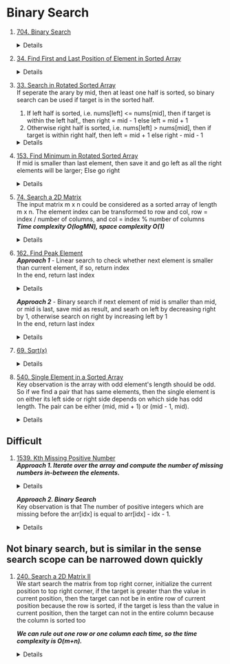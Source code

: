 # Binary Search
1. [704. Binary Search](https://leetcode.com/problems/binary-search)  
   <details>
      
    ```python
    def search(self, nums: List[int], target: int) -> int:
        left = 0
        right = len(nums) - 1
        while left <= right:
            mid = left + (right - left) // 2
            if nums[mid] == target:
                return mid
            elif nums[mid] > target:
                right = mid -1
            else:
                left = mid + 1
        return -1
    ```
   </details>

1. [34. Find First and Last Position of Element in Sorted Array](https://leetcode.com/problems/find-first-and-last-position-of-element-in-sorted-array)
   <details>
      
    ```python
    def searchRange(self, nums: List[int], target: int) -> List[int]:
        def findFirst(nums, target):
            left = 0
            right = len(nums) - 1
            result = -1
            while left <= right:
                mid = left + (right - left) // 2
                if nums[mid] == target:
                    result = mid
                    right = mid - 1
                elif nums[mid] < target:
                    left = mid + 1
                else:
                    right = mid - 1
            return result
        
        def findLast(nums, target):
            left = 0
            right = len(nums) - 1
            result = -1
            while left <= right:
                mid = left + (right - left) // 2
                if nums[mid] == target:
                    result = mid
                    left = mid + 1
                elif nums[mid] < target:
                    left = mid + 1
                else:
                    right = mid - 1
            return result
        
        return [findFirst(nums, target), findLast(nums, target)]
    ```
   </details>   
1. [33. Search in Rotated Sorted Array](https://leetcode.com/problems/search-in-rotated-sorted-array)  
   If seperate the arary by mid, then at least one half is sorted, so binary search can be used if target is in the sorted half.
   1. If left half is sorted, i.e. nums[left] <= nums[mid], then if target is within the left half,, then right = mid - 1 else left = mid + 1  
   1. Otherwise right half is sorted, i.e. nums[left] > nums[mid], then if target is within right half, then left = mid + 1 else right - mid - 1  
   <details>
      
    ```python
    def search(self, nums: List[int], target: int) -> int:
        left = 0
        right = len(nums) - 1
        while left <= right:
            mid = left + (right - left) // 2
            if nums[mid] == target:
                return mid
            elif nums[mid] >= nums[left]:
                if target >= nums[left] and target < nums[mid]:
                    right = mid - 1
                else:
                    left = mid + 1
            else:
                if target > nums[mid] and target <= nums[right]:
                    left = mid + 1
                else:
                    right = mid - 1
        return -1
    ```
   </details>

1. [153. Find Minimum in Rotated Sorted Array](https://leetcode.com/problems/find-minimum-in-rotated-sorted-array)  
   If mid is smaller than last element, then save it and go left as all the right elements will be larger; Else go right
   <details>
      
    ```python
    def findMin(self, nums: List[int]) -> int:      
        left = 0
        right = len(nums) - 1
        result = -1
        while left <= right:
            mid = left + (right - left) // 2
            if nums[mid] <= nums[-1]:
                result = nums[mid]
                right = mid - 1
            else:
                left = mid + 1

        return result
    ```
   </details>   

1. [74. Search a 2D Matrix](https://leetcode.com/problems/search-a-2d-matrix)  
   The input matrix m x n could be considered as a sorted array of length m x n. The element index can be transformed to row and col, row = index / number of columns, and col = index % number of columns  
   ***Time complexity O(logMN), space complexity O(1)***
   <details>
      
    ```python
       def searchMatrix(self, matrix: List[List[int]], target: int) -> bool:
           m = len(matrix)
           n = len(matrix[0])
           left = 0
           right = m * n - 1
           while left <= right:
               mid = left + (right - left) // 2
               row = mid // n
               col = mid % n
               if matrix[row][col] == target:
                   return True
               elif matrix[row][col] > target:
                   right = mid - 1
               else:
                   left = mid + 1
           return False
    ```
   </details>
1. [162. Find Peak Element](https://leetcode.com/problems/find-peak-element/)  
   ***Approach 1*** - Linear search to check whether next element is smaller than current element, if so, return index  
   In the end, return last index
   <details>
      
    ```python
       def findPeakElement(self, nums: List[int]) -> int:
           for i in range(len(nums) - 1):
               if nums[i] > nums[i + 1]:
                   return i
           
           return len(nums) - 1
    ```
   </details>  

   ***Approach 2*** - Binary search if next element of mid is smaller than mid, or mid is last, save mid as result, and searh on left by decreasing right by 1, otherwise search on right by increasing left by 1  
   In the end, return last index
   <details>
      
    ```python
    # Check mid == 0 or nums[mid] > nums[mid - 1]
    def findPeakElement(self, nums: List[int]) -> int:
        left = 0
        right = len(nums) - 1
        result = -1
        while left <= right:
            mid = left + (right - left) // 2
            if mid == 0 or nums[mid] > nums[mid - 1]:
                result = mid
                left = mid + 1
            else:
                right = mid - 1
                
        return result
    
       def findPeakElement(self, nums: List[int]) -> int:
           left = 0
           right = len(nums) - 1
           result = -1
           while left <= right:
               mid = left + (right - left) // 2
               if mid == len(nums) - 1 or nums[mid] > nums[mid + 1]:
                   result = mid
                   right = mid - 1
               else:
                   left = mid + 1
           return result
    ```
   </details>

1. [69. Sqrt(x)](https://leetcode.com/problems/sqrtx)  
   <details>
      
    ```python
       def mySqrt(self, x: int) -> int:
           if x == 0:
               return 0
   
           if x < 4:
               return 1
           
           left = 2
           right = x
           result = 2
           while left <= right:
               mid = left + (right - left) // 2
               if mid <= x // mid:
                   result = mid
                   left = mid + 1
               else:
                   right = mid - 1
   
           return result
    ```
   </details>

1. [540. Single Element in a Sorted Array](https://leetcode.com/problems/single-element-in-a-sorted-array)  
   Key observation is the array with odd element's length should be odd. So if we find a pair that has same elements, then the single element is on either its left side or right side depends on which side has odd length. The pair can be either (mid, mid + 1) or (mid - 1, mid).  
   <details>
      
    ```python
    def singleNonDuplicate(self, nums: List[int]) -> int:
        left = 0
        right = len(nums) - 1
        while left <= right:
            mid = left + (right - left) // 2
            if mid + 1 < len(nums) and nums[mid + 1] == nums[mid]:
                if (mid - left) % 2 == 0:
                    left = mid + 2
                else:
                    right = mid - 1
            elif mid >= 1 and nums[mid - 1] == nums[mid]:
                if (mid - 1 - left) % 2 == 0:
                    left = mid + 1
                else:
                    right = mid - 2
            else:
                return nums[mid]

    ```
   </details>
   
## Difficult
1. [1539. Kth Missing Positive Number](https://leetcode.com/problems/kth-missing-positive-number)  
   ***Approach 1. Iterate over the array and compute the number of missing numbers in-between the elements.***    
   <details>
      
    ```python
       def findKthPositive(self, arr: List[int], k: int) -> int:
           if k <= arr[0] - 1:
               return k
           
           k -= arr[0] - 1
   
           for i in range(len(arr) - 1):
               currMissing = arr[i + 1] - arr[i] - 1
               if k <= currMissing:
                   return arr[i] + k
               else:
                   k -= currMissing
           
           return arr[-1] + k
    ```
   </details>

   ***Approach 2. Binary Search***  
   Key observation is that The number of positive integers which are missing before the arr[idx] is equal to arr[idx] - idx - 1.   
   <details>
      
    ```python
       def findKthPositive(self, arr: List[int], k: int) -> int:
           left = 0
           right = len(arr) - 1
           while left <= right:
               mid = left + (right - left) // 2
               if arr[mid] - mid - 1 < k:
                   left = mid + 1
               else:
                   right = mid - 1
           
           return left + k
    ```
   </details>
## Not binary search, but is similar in the sense search scope can be narrowed down quickly
1. [240. Search a 2D Matrix II](https://leetcode.com/problems/search-a-2d-matrix-ii)   
   We start search the matrix from top right corner, initialize the current position to top right corner, if the target is greater than the value in current position, then the target can not be in entire row of current position because the row is sorted, if the target is less than the value in current position, then the target can not in the entire column because the column is sorted too
     
   ***We can rule out one row or one column each time, so the time complexity is O(m+n).***
   <details>
      
    ```python
    def searchMatrix(self, matrix: List[List[int]], target: int) -> bool:
        row = 0
        col = len(matrix[0]) - 1
        while row < len(matrix) and col >= 0:
            if matrix[row][col] == target:
                return True
            elif matrix[row][col] > target:
                col -= 1
            else:
                row += 1
        return False
    ```
   </details>
